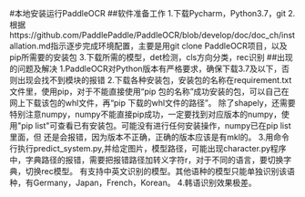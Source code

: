 #本地安装运行PaddleOCR
##软件准备工作
1.下载Pycharm，Python3.7，git
2.根据https://github.com/PaddlePaddle/PaddleOCR/blob/develop/doc/doc_ch/installation.md指示逐步完成环境配置，主要是用git clone PaddleOCR项目，以及pip所需要的安装包
3.下载所需的模型，det检测，cls方向分类，rec识别
##出现的问题及解决
1.PaddleOCR对Python版本有严格要求，确保下载3.7及以下，否则出现会找不到模块的报错
2.下载各种安装包，安装包的名称在requirement.txt文件里，使用pip，对于不能直接使用“pip 包的名称”成功安装的包，可以自己在网上下载该包的whl文件，再“pip 下载的whl文件的路径”。
  除了shapely，还需要特别注意numpy，numpy不能直接pip成功，一定要找到对应版本的numpy，使用"pip list"可查看已有安装包。可能没有进行任何安装操作，numpy已在pip list里面，但
  还是会报错，因为版本不正确，正确的版本应该是有mkl的。
3.用命令行执行predict_system.py,并给定图片，模型路径，可能出现character.py程序中，字典路径的报错，需要把报错路径加转义字符r，对于不同的语言，要切换字典，切换rec模型。
  有支持中英文识别的模型。其他语种的模型只能单独识别该语种，有Germany，Japan，French，Korean。
4.韩语识别效果极差。
